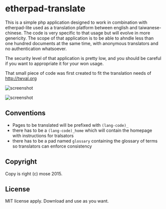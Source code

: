 etherpad-translate
======================

This is a simple php application designed to work in combination with etherpad-lite used as a translation platform between english and taiwanese-chinese. The code is very specific to that usage but will evolve in more genericity. The scope of that application is to be able to ahndle less than one hundred documents at the same time, with anonymous translators and no authentication whatsoever.

The security level of that application is pretty low, and you should be careful if you want to appropriate it for your won usage.

That small piece of code was first created to fit the translation needs of http://twval.org

![screenshot](http://eye.mose.com/2015-08-13-00-26_grab.png)

![screenshot](http://eye.mose.com/2015-08-13-00-30_grab.png)

Conventions
--------------
- Pages to be translated will be prefixed with `(lang-code)_`
- there has to be a `(lang-code)_home` which will contain the homepage with instructions for tralsators
- there has to be a pad named `glossary` containing the glossary of terms so translators can enforce consistency


Copyright
----------
Copy is right (c) mose 2015. 

License
-----------
MIT license apply. Download and use as you want.
